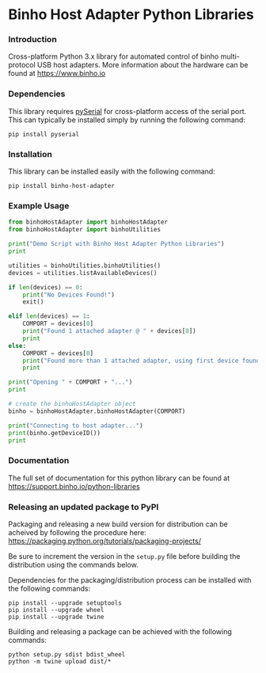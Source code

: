 # Binho Host Adapter Python Libraries

### Introduction

Cross-platform Python 3.x library for automated control of binho multi-protocol USB host adapters. More information about the hardware can be found at https://www.binho.io

### Dependencies

This library requires [pySerial](https://github.com/pyserial/pyserial) for cross-platform access of the serial port. This can typically be installed simply by running the following command:
```
pip install pyserial
```

### Installation

This library can be installed easily with the following command:
```
pip install binho-host-adapter
```

### Example Usage

```python
from binhoHostAdapter import binhoHostAdapter
from binhoHostAdapter import binhoUtilities

print("Demo Script with Binho Host Adapter Python Libraries")
print

utilities = binhoUtilities.binhoUtilities()
devices = utilities.listAvailableDevices()

if len(devices) == 0:
	print("No Devices Found!")
	exit()

elif len(devices) == 1:
	COMPORT = devices[0]
	print("Found 1 attached adapter @ " + devices[0])
	print
else:
	COMPORT = devices[0]
	print("Found more than 1 attached adapter, using first device found on " + COMPORT)
	print

print("Opening " + COMPORT + "...")
print

# create the binhoHostAdapter object
binho = binhoHostAdapter.binhoHostAdapter(COMPORT)

print("Connecting to host adapter...")
print(binho.getDeviceID())
print
```
### Documentation

The full set of documentation for this python library can be found at https://support.binho.io/python-libraries

### Releasing an updated package to PyPI

Packaging and releasing a new build version for distribution can be acheived by following the procedure here:
https://packaging.python.org/tutorials/packaging-projects/

Be sure to increment the version in the `setup.py` file before building the distribution using the commands below.

Dependencies for the packaging/distribution process can be installed with the following commands:

```
pip install --upgrade setuptools
pip install --upgrade wheel
pip install --upgrade twine
```

Building and releasing a package can be achieved with the following commands:
```
python setup.py sdist bdist_wheel
python -m twine upload dist/*
```